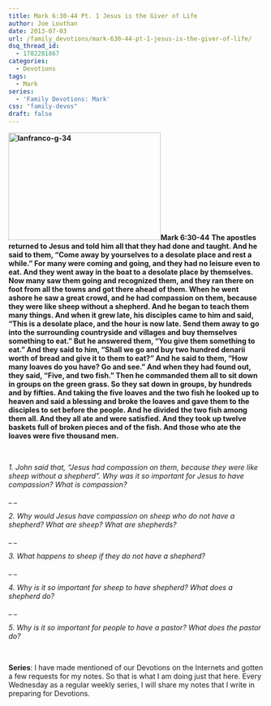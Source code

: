 ```yaml
---
title: Mark 6:30-44 Pt. 1 Jesus is the Giver of Life
author: Joe Louthan
date: 2013-07-03
url: /family_devotions/mark-630-44-pt-1-jesus-is-the-giver-of-life/
dsq_thread_id:
  - 1782281867
categories:
  - Devotions
tags:
  - Mark
series:
  - 'Family Devotions: Mark'
css: "family-devos"
draft: false
---
```

**<img class="alignright size-thumbnail wp-image-2089" alt="lanfranco-g-34" src="https://i1.wp.com/theologic.us/wp-content/uploads/2013/06/lanfranco-g-34.jpg?resize=300%2C212" width="300" height="212" srcset="https://i1.wp.com/theologic.us/wp-content/uploads/2013/06/lanfranco-g-34.jpg?resize=300%2C212 300w, https://i1.wp.com/theologic.us/wp-content/uploads/2013/06/lanfranco-g-34.jpg?resize=400%2C283 400w, https://i1.wp.com/theologic.us/wp-content/uploads/2013/06/lanfranco-g-34.jpg?w=489 489w" sizes="(max-width: 300px) 100vw, 300px" data-recalc-dims="1" />Mark 6:30-44** **The apostles returned to Jesus and told him all that they had done and taught. And he said to them, “Come away by yourselves to a desolate place and rest a while.” For many were coming and going, and they had no leisure even to eat. And they went away in the boat to a desolate place by themselves. Now many saw them going and recognized them, and they ran there on foot from all the towns and got there ahead of them. When he went ashore he saw a great crowd, and he had compassion on them, because they were like sheep without a shepherd. And he began to teach them many things. And when it grew late, his disciples came to him and said, “This is a desolate place, and the hour is now late. Send them away to go into the surrounding countryside and villages and buy themselves something to eat.” But he answered them, “You give them something to eat.” And they said to him, “Shall we go and buy two hundred denarii worth of bread and give it to them to eat?” And he said to them, “How many loaves do you have? Go and see.” And when they had found out, they said, “Five, and two fish.” Then he commanded them all to sit down in groups on the green grass. So they sat down in groups, by hundreds and by fifties. And taking the five loaves and the two fish he looked up to heaven and said a blessing and broke the loaves and gave them to the disciples to set before the people. And he divided the two fish among them all. And they all ate and were satisfied. And they took up twelve baskets full of broken pieces and of the fish. And those who ate the loaves were five thousand men.**

&nbsp;

_1. John said that, &#8220;Jesus had compassion on them, because they were like sheep without a shepherd&#8221;. Why was it so important for Jesus to have compassion? What is compassion?_

_ _

_2. Why would Jesus have compassion on sheep who do not have a shepherd? What are sheep? What are shepherds?_ 

_ _

_3. What happens to sheep if they do not have a shepherd?_

_ _

_4. Why is it so important for sheep to have shepherd? What does a shepherd do?_

_ _

_5. Why is it so important for people to have a pastor? What does the pastor do?_

&nbsp;

**Series**: I have made mentioned of our Devotions on the Internets and gotten a few requests for my notes. So that is what I am doing just that here. Every Wednesday as a regular weekly series, I will share my notes that I write in preparing for Devotions.